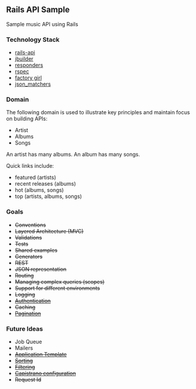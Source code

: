 ## Rails API Sample

Sample music API using Rails

### Technology Stack

- [rails-api](https://github.com/rails-api/rails-api)
- [jbuilder](https://github.com/rails/jbuilder)
- [responders](https://github.com/plataformatec/responders)
- [rspec](https://github.com/rspec/rspec-rails)
- [factory girl](https://github.com/thoughtbot/factory_girl_rails)
- [json_matchers](https://github.com/thoughtbot/json_matchers)

### Domain

The following domain is used to illustrate key principles and maintain focus on building APIs:

- Artist
- Albums
- Songs

An artist has many albums. An album has many songs.

Quick links include:
- featured (artists)
- recent releases (albums)
- hot (albums, songs)
- top (artists, albums, songs)

### Goals

- ~~Conventions~~
- ~~Layered Architecture (MVC)~~
- ~~Validations~~
- ~~Tests~~
- ~~Shared examples~~
- ~~Generators~~
- ~~REST~~
- ~~JSON representation~~
- ~~Routing~~
- ~~Managing complex queries (scopes)~~
- ~~Support for different environments~~
- ~~Logging~~
- ~~[Authentication](https://cagit.careerbuilder.com/zwelch/partner_authentication)~~
- ~~Caching~~
- ~~[Pagination](https://cagit.careerbuilder.com/zwelch/pagination_responder)~~

### Future Ideas

- Job Queue
- Mailers
- ~~[Application Template](https://cagit.careerbuilder.com/zwelch/rails-api-template)~~
- ~~[Sorting](https://cagit.careerbuilder.com/zwelch/rails_api_sortable)~~
- ~~[Filtering](https://cagit.careerbuilder.com/zwelch/rails-api-template)~~
- ~~[Capistrano configuration](https://cagit.careerbuilder.com/zwelch/rails-api-template)~~
- ~~Request Id~~
